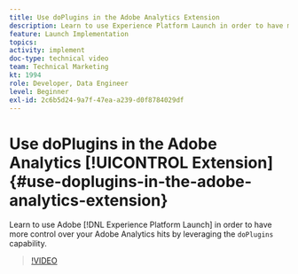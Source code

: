 ```yaml
---
title: Use doPlugins in the Adobe Analytics Extension
description: Learn to use Experience Platform Launch in order to have more control over your Adobe Analytics hits by leveraging the doPlugins capability.
feature: Launch Implementation
topics: 
activity: implement
doc-type: technical video
team: Technical Marketing
kt: 1994
role: Developer, Data Engineer
level: Beginner
exl-id: 2c6b5d24-9a7f-47ea-a239-d0f8784029df
---
```

# Use doPlugins in the Adobe Analytics [!UICONTROL Extension] {#use-doplugins-in-the-adobe-analytics-extension}

Learn to use Adobe [!DNL Experience Platform Launch] in order to have more control over your Adobe Analytics hits by leveraging the `doPlugins` capability.

>[!VIDEO](https://video.tv.adobe.com/v/25171?quality=12&learn=on)
